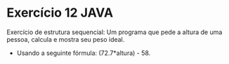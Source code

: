 # Exercício 12 JAVA
Exercício de estrutura sequencial: Um programa que pede a altura de uma pessoa, calcula e mostra seu peso ideal.
- Usando a seguinte fórmula: (72.7*altura) - 58.
